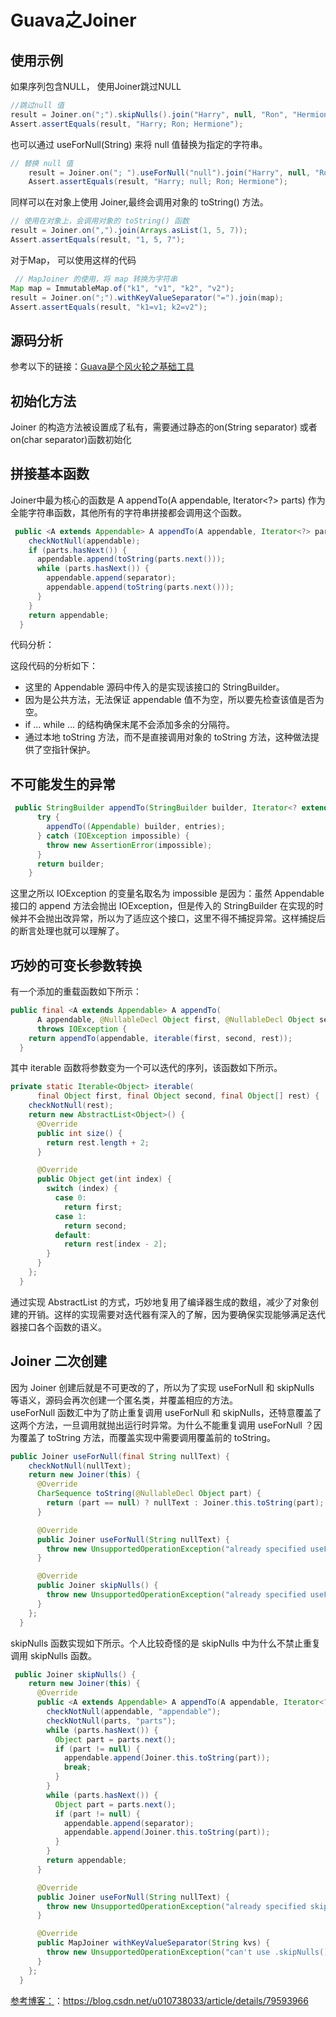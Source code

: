 # Guava之Joiner   
## 使用示例    
如果序列包含NULL， 使用Joiner跳过NULL  
```Java
//跳过null 值   
result = Joiner.on(";").skipNulls().join("Harry", null, "Ron", "Hermione")
Assert.assertEquals(result, "Harry; Ron; Hermione");
```
也可以通过 useForNull(String) 来将 null 值替换为指定的字符串。   
```Java
// 替换 null 值
    result = Joiner.on("; ").useForNull("null").join("Harry", null, "Ron", "Hermione");
    Assert.assertEquals(result, "Harry; null; Ron; Hermione");
```
同样可以在对象上使用 Joiner,最终会调用对象的 toString() 方法。    
```Java
// 使用在对象上，会调用对象的 toString() 函数
result = Joiner.on(",").join(Arrays.asList(1, 5, 7));
Assert.assertEquals(result, "1, 5, 7");
```   
对于Map， 可以使用这样的代码    
```Java
 // MapJoiner 的使用，将 map 转换为字符串    
Map map = ImmutableMap.of("k1", "v1", "k2", "v2");
result = Joiner.on(";").withKeyValueSeparator("=").join(map);
Assert.assertEquals(result, "k1=v1; k2=v2");
```
## 源码分析
参考以下的链接：[Guava是个风火轮之基础工具](http://www.importnew.com/15221.html)

## 初始化方法
Joiner 的构造方法被设置成了私有，需要通过静态的on(String separator) 或者 on(char separator)函数初始化     

## 拼接基本函数   
Joiner中最为核心的函数是<A extends Appendable> A appendTo(A appendable, Iterator<?> parts) 作为全能字符串函数，其他所有的字符串拼接都会调用这个函数。      
```Java
 public <A extends Appendable> A appendTo(A appendable, Iterator<?> parts) throws IOException {
    checkNotNull(appendable);
    if (parts.hasNext()) {
      appendable.append(toString(parts.next()));
      while (parts.hasNext()) {
        appendable.append(separator);
        appendable.append(toString(parts.next()));
      }
    }
    return appendable;
  }
```    
代码分析：    

这段代码的分析如下： 
* 这里的 Appendable 源码中传入的是实现该接口的 StringBuilder。 
* 因为是公共方法，无法保证 appendable 值不为空，所以要先检查该值是否为空。 
* if ... while ... 的结构确保末尾不会添加多余的分隔符。 
* 通过本地 toString 方法，而不是直接调用对象的 toString 方法，这种做法提供了空指针保护。   

## 不可能发生的异常     
```Java
 public StringBuilder appendTo(StringBuilder builder, Iterator<? extends Entry<?, ?>> entries) {
      try {
        appendTo((Appendable) builder, entries);
      } catch (IOException impossible) {
        throw new AssertionError(impossible);
      }
      return builder;
    }
```
这里之所以 IOException 的变量名取名为 impossible 是因为：虽然 Appendable 接口的 append 方法会抛出 IOException，但是传入的 StringBuilder 在实现的时候并不会抛出改异常，所以为了适应这个接口，这里不得不捕捉异常。这样捕捉后的断言处理也就可以理解了。   


## 巧妙的可变长参数转换 
有一个添加的重载函数如下所示：
```Java
public final <A extends Appendable> A appendTo(
      A appendable, @NullableDecl Object first, @NullableDecl Object second, Object... rest)
      throws IOException {
    return appendTo(appendable, iterable(first, second, rest));
  }
```


其中 iterable 函数将参数变为一个可以迭代的序列，该函数如下所示。

```Java
private static Iterable<Object> iterable(
      final Object first, final Object second, final Object[] rest) {
    checkNotNull(rest);
    return new AbstractList<Object>() {
      @Override
      public int size() {
        return rest.length + 2;
      }

      @Override
      public Object get(int index) {
        switch (index) {
          case 0:
            return first;
          case 1:
            return second;
          default:
            return rest[index - 2];
        }
      }
    };
  }
```

通过实现 AbstractList 的方式，巧妙地复用了编译器生成的数组，减少了对象创建的开销。这样的实现需要对迭代器有深入的了解，因为要确保实现能够满足迭代器接口各个函数的语义。      

 ## Joiner 二次创建   

因为 Joiner 创建后就是不可更改的了，所以为了实现 useForNull 和 skipNulls 等语义，源码会再次创建一个匿名类，并覆盖相应的方法。     
useForNull 函数汇中为了防止重复调用 useForNull 和 skipNulls，还特意覆盖了这两个方法，一旦调用就抛出运行时异常。为什么不能重复调用 useForNull ？因为覆盖了 toString 方法，而覆盖实现中需要调用覆盖前的 toString。    
```Java
public Joiner useForNull(final String nullText) {
    checkNotNull(nullText);
    return new Joiner(this) {
      @Override
      CharSequence toString(@NullableDecl Object part) {
        return (part == null) ? nullText : Joiner.this.toString(part);
      }

      @Override
      public Joiner useForNull(String nullText) {
        throw new UnsupportedOperationException("already specified useForNull");
      }

      @Override
      public Joiner skipNulls() {
        throw new UnsupportedOperationException("already specified useForNull");
      }
    };
  }
```   
skipNulls 函数实现如下所示。个人比较奇怪的是 skipNulls 中为什么不禁止重复调用 skipNulls 函数。    

```Java
 public Joiner skipNulls() {
    return new Joiner(this) {
      @Override
      public <A extends Appendable> A appendTo(A appendable, Iterator<?> parts) throws IOException {
        checkNotNull(appendable, "appendable");
        checkNotNull(parts, "parts");
        while (parts.hasNext()) {
          Object part = parts.next();
          if (part != null) {
            appendable.append(Joiner.this.toString(part));
            break;
          }
        }
        while (parts.hasNext()) {
          Object part = parts.next();
          if (part != null) {
            appendable.append(separator);
            appendable.append(Joiner.this.toString(part));
          }
        }
        return appendable;
      }

      @Override
      public Joiner useForNull(String nullText) {
        throw new UnsupportedOperationException("already specified skipNulls");
      }

      @Override
      public MapJoiner withKeyValueSeparator(String kvs) {
        throw new UnsupportedOperationException("can't use .skipNulls() with maps");
      }
    };
  }
```
[参考博客：](https://blog.csdn.net/u010738033/article/details/79593966)：https://blog.csdn.net/u010738033/article/details/79593966